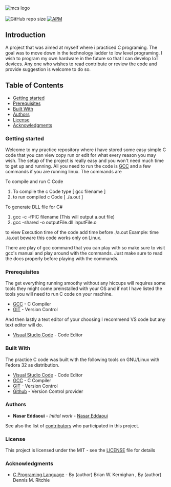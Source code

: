 ![mcs logo](https://github.com/MCS-Unity/mcs-backend/blob/master/resources/mcsunity_logo.png)
<br/><br/>
![GitHub repo size](https://img.shields.io/github/repo-size/Nasar165/c_code)
[![APM](https://img.shields.io/apm/l/vim-mode)](https://github.com/Nasar165/c_code/blob/master/LICENSE)

## Introduction
A project that was aimed at myself where i practiced C programing. The goal was to move down in the 
technology ladder to low level programing. I wish to program my own hardware in the future so that 
I can develop IoT devices. Any one who wishes to read contribute or review the code and provide
suggestion is welcome to do so. 

<!--ts-->

## Table of Contents

- [Getting started](#getting-started)
- [Prerequisites](#prerequisites)
- [Built With](#built-with)
- [Authors](#authors)
- [License](#license)
- [Acknowledgments](#acknowledgments)

<!--te-->

### Getting started
Welcome to my practice repository where i have stored some easy simple C code that you can 
view copy run or edit for what every reason you may wish. The setup of the project is 
really easy and you won't need much time to get up and running. All you need to run the 
code is [GCC](https://gcc.gnu.org/) and a few commands if you are running linux.
The commands are 

To compile and run C Code
1. To compile the c Code type [ gcc filename ] 
2. to run compiled c Code [ ./a.out ]

To generate DLL file for C#
1. gcc -c  -fPIC filename (This will output a.out file)
2. gcc -shared -o outputFile.dll inputFile.o 

to view Execution time of the code add time before ./a.out Example: time ./a.out 
beware this code works only on Linux.

There are play of gcc command that you can play with so make sure to visit gcc's manual 
and play around with the commands. Just make sure to read the docs properly before 
playing with the commands.

### Prerequisites
The get everything running smoothy without any hiccups will requires some tools they might 
come preinstalled with your OS and if not I have listed the tools you will need to run C code
on your machine.

- [GCC](https://gcc.gnu.org/) - C Compiler
- [GIT](https://git-scm.com/) - Version Control

And then lastly a text editor of your choosing I recommend VS code but any text editor will do.
- [Visual Studio Code](https://code.visualstudio.com/) - Code Editor

### Built With

The practice C code was built with the following tools on GNU/Linux with Fedora 32 
as distribution.

- [Visual Studio Code](https://code.visualstudio.com/) - Code Editor
- [GCC](https://gcc.gnu.org/) - C Compiler
- [GIT](https://git-scm.com/) - Version Control
- [Github](https://github.com/) - Version Control provider

### Authors

- **Nasar Eddaoui** - _Initial work_ - [Nasar Eddaoui](https://github.com/Nasar165)

See also the list of [contributors](https://github.com/Xeroxcore/Xeroxcore//graphs/contributors) who participated in this project.

### License

This project is licensed under the MIT - see the [LICENSE](LICENSE) file for details

### Acknowledgments
- [C Programing Language](https://www.amazon.com/Programming-Language-2nd-Brian-Kernighan/dp/0131103628) - By (author)  Brian W. Kernighan , By (author)  Dennis M. Ritchie
